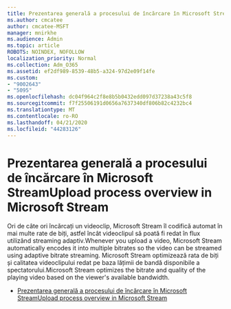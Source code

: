 ```yaml
---
title: Prezentarea generală a procesului de încărcare în Microsoft Stream
ms.author: cmcatee
author: cmcatee-MSFT
manager: mnirkhe
ms.audience: Admin
ms.topic: article
ROBOTS: NOINDEX, NOFOLLOW
localization_priority: Normal
ms.collection: Adm_O365
ms.assetid: ef2df989-8539-48b5-a324-97d2e09f14fe
ms.custom:
- "9002643"
- "5095"
ms.openlocfilehash: dc04f964c2f8e8b5b0432edd097d37238a43c5f8
ms.sourcegitcommit: f7f25506191d0656a7637340df806b82c4232bc4
ms.translationtype: MT
ms.contentlocale: ro-RO
ms.lasthandoff: 04/21/2020
ms.locfileid: "44283126"
---
```

# <a name="upload-process-overview-in-microsoft-stream"></a><span data-ttu-id="8fdc8-102">Prezentarea generală a procesului de încărcare în Microsoft Stream</span><span class="sxs-lookup"><span data-stu-id="8fdc8-102">Upload process overview in Microsoft Stream</span></span>

<span data-ttu-id="8fdc8-103">Ori de câte ori încărcați un videoclip, Microsoft Stream îl codifică automat în mai multe rate de biți, astfel încât videoclipul să poată fi redat în flux utilizând streaming adaptiv.</span><span class="sxs-lookup"><span data-stu-id="8fdc8-103">Whenever you upload a video, Microsoft Stream automatically encodes it into multiple bitrates so the video can be streamed using adaptive bitrate streaming.</span></span> <span data-ttu-id="8fdc8-104">Microsoft Stream optimizează rata de biți și calitatea videoclipului redat pe baza lățimii de bandă disponibile a spectatorului.</span><span class="sxs-lookup"><span data-stu-id="8fdc8-104">Microsoft Stream optimizes the bitrate and quality of the playing video based on the viewer's available bandwidth.</span></span>

- [<span data-ttu-id="8fdc8-105">Prezentarea generală a procesului de încărcare în Microsoft Stream</span><span class="sxs-lookup"><span data-stu-id="8fdc8-105">Upload process overview in Microsoft Stream</span></span>](https://docs.microsoft.com/stream/upload-process-overview)
